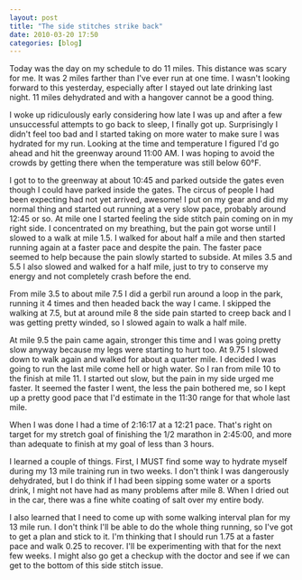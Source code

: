 ```yaml
---
layout: post
title: "The side stitches strike back"
date: 2010-03-20 17:50
categories: [blog]
---
```

Today was the day on my schedule to do 11 miles. This distance was scary for me. It was 2 miles farther than I've ever run at one time. I wasn't looking forward to this yesterday, especially after I stayed out late drinking last night. 11 miles dehydrated and with a hangover cannot be a good thing.

I woke up ridiculously early considering how late I was up and after a few unsuccessful attempts to go back to sleep, I finally got up. Surprisingly I didn't feel too bad and I started taking on more water to make sure I was hydrated for my run. Looking at the time and temperature I figured I'd go ahead and hit the greenway around 11:00 AM. I was hoping to avoid the crowds by getting there when the temperature was still below 60&deg;F.

I got to to the greenway at about 10:45 and parked outside the gates even though I could have parked inside the gates. The circus of people I had been expecting had not yet arrived, awesome! I put on my gear and did my normal thing and started out running at a very slow pace, probably around 12:45 or so. At mile one I started feeling the side stitch pain coming on in my right side. I concentrated on my breathing, but the pain got worse until I slowed to a walk at mile 1.5. I walked for about half a mile and then started running again at a faster pace and despite the pain. The faster pace seemed to help because the pain slowly started to subside. At miles 3.5 and 5.5 I also slowed and walked for a half mile, just to try to conserve my energy and not completely crash before the end.

From mile 3.5 to about mile 7.5 I did a gerbil run around a loop in the park, running it 4 times and then headed back the way I came. I skipped the walking at 7.5, but at around mile 8 the side pain started to creep back and I was getting pretty winded, so I slowed again to walk a half mile.

At mile 9.5 the pain came again, stronger this time and I was going pretty slow anyway because my legs were starting to hurt too. At 9.75 I slowed down to walk again and walked for about a quarter mile. I decided I was going to run the last mile come hell or high water. So I ran from mile 10 to the finish at mile 11. I started out slow, but the pain in my side urged me faster. It seemed the faster I went, the less the pain bothered me, so I kept up a pretty good pace that I'd estimate in the 11:30 range for that whole last mile.

When I was done I had a time of 2:16:17 at a 12:21 pace. That's right on target for my stretch goal of finishing the 1/2 marathon in 2:45:00, and more than adequate to finish at my goal of less than 3 hours. 

I learned a couple of things. First, I MUST find some way to hydrate myself during my 13 mile training run in two weeks. I don't think I was dangerously dehydrated, but I do think if I had been sipping some water or a sports drink, I might not have had as many problems after mile 8. When I dried out in the car, there was a fine white coating of salt over my entire body.

I also learned that I need to come up with some walking interval plan for my 13 mile run. I don't think I'll be able to do the whole thing running, so I've got to get a plan and stick to it. I'm thinking that I should run 1.75 at a faster pace and walk 0.25 to recover. I'll be experimenting with that for the next few weeks. I might also go get a checkup with the doctor and see if we can get to the bottom of this side stitch issue.
